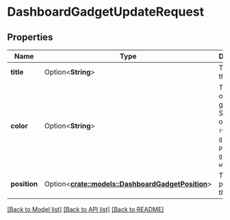 # DashboardGadgetUpdateRequest

## Properties

Name | Type | Description | Notes
------------ | ------------- | ------------- | -------------
**title** | Option<**String**> | The title of the gadget. | [optional]
**color** | Option<**String**> | The color of the gadget. Should be one of `blue`, `red`, `yellow`, `green`, `cyan`, `purple`, `gray`, or `white`. | [optional]
**position** | Option<[**crate::models::DashboardGadgetPosition**](DashboardGadgetPosition.md)> | The position of the gadget. | [optional]

[[Back to Model list]](../README.md#documentation-for-models) [[Back to API list]](../README.md#documentation-for-api-endpoints) [[Back to README]](../README.md)


